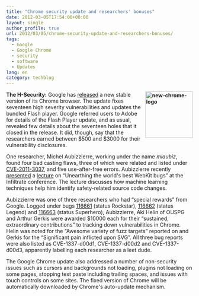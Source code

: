 ```yaml
---
title: "Chrome security update and researchers' bonuses"
date: 2012-03-05T17:54:00+00:00
layout: single
author_profile: true
url: 2012/03/05/chrome-security-update-and-researchers-bonuses/
tags:
  - Google
  - Google Chrome
  - security
  - software
  - Updates
lang: en
category: techblog
---
```

**[<img title="new-chrome-logo" border="0" alt="new-chrome-logo" align="right" src="http://lh5.ggpht.com/-ZM7GqRvyKHE/T1T24ZjLcGI/AAAAAAAAFD4/cDXR1rr2t4M/new-chrome-logo_thumb%25255B1%25255D.png?imgmax=800" width="128" height="125" />](http://lh3.ggpht.com/-9UXZfT-QBPo/T1T2199zrGI/AAAAAAAAFDw/2dZAhGNqn4s/s1600-h/new-chrome-logo%25255B3%25255D.png)The H-Security:** Google has [released](http://googlechromereleases.blogspot.com/2012/03/chrome-stable-update.html) a new stable version of its Chrome browser. The update fixes seventeen high severity vulnerabilities and updates the bundled Flash player. Google referred users to Adobe for details of the Flash Player update, and as usual, revealed few details about the seventeen holes that it closed in the release. It did, though, say that the researchers earned between $500 and $3000 for their vulnerability disclosures. 

One researcher, Michel Aubizzierre, working under the name _miaubiz_, found four bad casting flaws, three of which were related and listed under [CVE-2011-3037](http://www.vupen.com/english/Reference-CVE-2011-3037.php), and five use-after-free errors. Aubizzierre recently [presented](http://immunityinc.com/infiltrate/speakers.html#aubizzierre) a [lecture](https://docs.google.com/viewer?a=v&pid=explorer&chrome=true&srcid=0BxZoFCCxl7lfNGVkZjhmZWMtZTNkOS00MzIzLWIzMDctYTM0YTUwMTExZWZh&hl=en_US&pli=1) on &#8220;Unearthing the world's best WebKit bugs&#8221; at the Infiltrate conference. The lecture discusses how machine learning techniques help him identify safety-related source code changes. 

Aubizzierre was one of three researchers who had &#8220;special rewards&#8221; from Google. Logged under bugs [116661](https://code.google.com/p/chromium/issues/detail?id=116661) (status Rockstar), [116662](https://code.google.com/p/chromium/issues/detail?id=116662) (status Legend) and [116663](https://code.google.com/p/chromium/issues/detail?id=116663) (status Superhero), Aubizzierre, Aki Helin of OUSPG and Arthur Gerkis were awarded $10000 each for their &#8220;sustained, extraordinary contributions&#8221; to tracking down vulnerabilities in Chrome. Helin was noted for the &#8220;Awesome variety of fuzz targets&#8221; reported on and Gerkis for the &#8220;Significant pain inflicted upon SVG&#8221;. All three bug reports were also listed as CVE-1337-d00d1, CVE-1337-d00d2 and CVE-1337-d00d3, apparently labelling each researcher as a leet dude. 

The Google Chrome update also addressed a number of non-security issues such as cursors and backgrounds not loading, plugins not loading on some pages, stopping text paste including trailing spaces, and issues with touch controls on some sites. The fixed version of Chrome will be automatically downloaded by Chrome's auto-update mechanism.